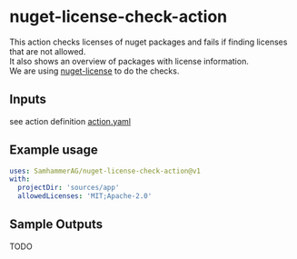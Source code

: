 # nuget-license-check-action
This action checks licenses of nuget packages and fails if finding licenses that are not allowed.\
It also shows an overview of packages with license information.\
We are using [nuget-license](https://github.com/tomchavakis/nuget-license) to do the checks.

## Inputs
see action definition [action.yaml](action.yaml)

## Example usage

```yaml
uses: SamhammerAG/nuget-license-check-action@v1
with:
  projectDir: 'sources/app'
  allowedLicenses: 'MIT;Apache-2.0'
```

## Sample Outputs
TODO
